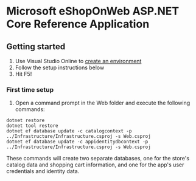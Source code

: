 # Microsoft eShopOnWeb ASP.NET Core Reference Application


## Getting started

1. Use Visual Studio Online to [create an environment](https://online-ppe.core.vsengsaas.visualstudio.com/environments/new?name=eShopOnWeb&repo=andysterland/eShopOnWeb&instanceType=premiumWindows)
1. Follow the setup instructions below
1. Hit F5!

### First time setup 

1. Open a command prompt in the Web folder and execute the following commands:

```
dotnet restore
dotnet tool restore
dotnet ef database update -c catalogcontext -p ../Infrastructure/Infrastructure.csproj -s Web.csproj
dotnet ef database update -c appidentitydbcontext -p ../Infrastructure/Infrastructure.csproj -s Web.csproj
```

These commands will create two separate databases, one for the store's catalog data and shopping cart information, and one for the app's user credentials and identity data.

